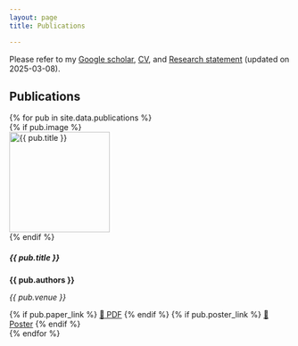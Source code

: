 ```yaml
---
layout: page
title: Publications

---
```


Please refer to my [Google scholar](https://scholar.google.com/citations?user=S1A3nbIAAAAJ&hl=en&oi=ao), [CV](https://github.com/LimHyungTae/LimHyungTae.github.io/blob/master/cv_and_research_statement/cv.pdf), and [Research statement](https://github.com/LimHyungTae/LimHyungTae.github.io/blob/master/cv_and_research_statement/research_statement.pdf) (updated on 2025-03-08).

## Publications

<div class="container mt-4">
  <div class="row">
    {% for pub in site.data.publications %}
    <div class="col-12 mb-4">
      <div class="d-flex align-items-start gap-3">
        {% if pub.image %}
        <div style="flex: 0 0 180px;">
          <img src="{{ pub.image }}" class="img-fluid rounded shadow-sm" alt="{{ pub.title }}" style="width: 180px;">
        </div>
        {% endif %}
        <div class="flex-grow-1">
          <h5 class="mb-1"><strong>{{ pub.title }}</strong></h5>
          <p class="mb-1"><strong>{{ pub.authors }}</strong></p>
          <p class="mb-1"><em>{{ pub.venue }}</em></p>
          <div>
            {% if pub.paper_link %}
            <a href="{{ pub.paper_link }}" class="btn btn-outline-primary btn-sm me-2">📄 PDF</a>
            {% endif %}
            {% if pub.poster_link %}
            <a href="{{ pub.poster_link }}" class="btn btn-outline-secondary btn-sm me-2">📜 Poster</a>
            {% endif %}
          </div>
        </div>
      </div>
    </div>
    {% endfor %}
  </div>
</div>
